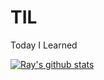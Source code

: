 # TIL
Today I Learned

[![Ray's github stats](https://github-readme-stats.vercel.app/api?username=KyeoRaeHan)](https://github.com/anuraghazra/github-readme-stats)
